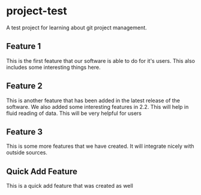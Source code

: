 # project-test
A test project for learning about git project management.

## Feature 1
This is the first feature that our software is able to do for it's users.
This also includes some interesting things here.

## Feature 2
This is another feature that has been added in the latest release of the software.
We also added some interesting features in 2.2. This will help in fluid reading of data.
This will be very helpful for users

## Feature 3
This is some more features that we have created. It will integrate nicely with outside sources.

## Quick Add Feature
This is a quick add feature that was created as well
